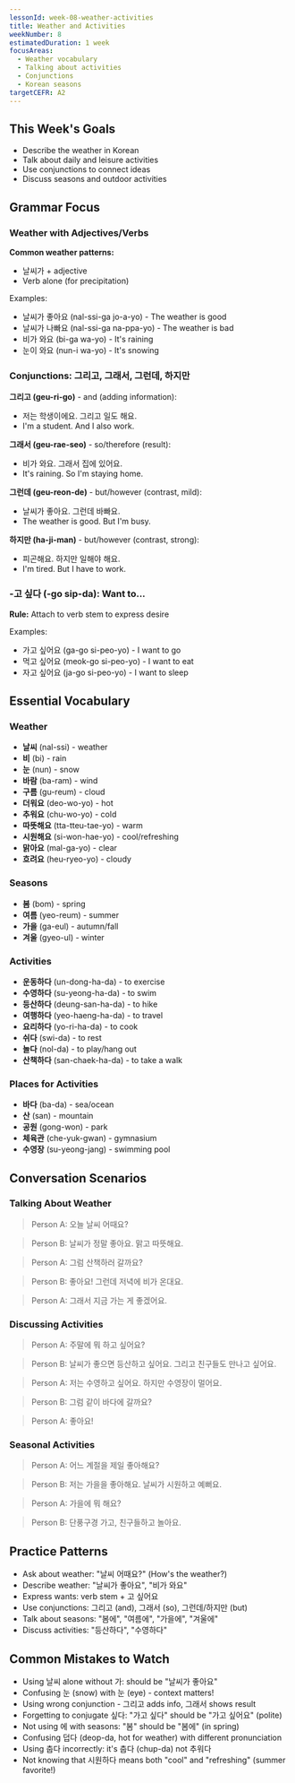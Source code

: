 ```yaml
---
lessonId: week-08-weather-activities
title: Weather and Activities
weekNumber: 8
estimatedDuration: 1 week
focusAreas:
  - Weather vocabulary
  - Talking about activities
  - Conjunctions
  - Korean seasons
targetCEFR: A2
---
```


## This Week's Goals

- Describe the weather in Korean
- Talk about daily and leisure activities
- Use conjunctions to connect ideas
- Discuss seasons and outdoor activities

## Grammar Focus

### Weather with Adjectives/Verbs

**Common weather patterns:**
- 날씨가 + adjective
- Verb alone (for precipitation)

Examples:
- 날씨가 좋아요 (nal-ssi-ga jo-a-yo) - The weather is good
- 날씨가 나빠요 (nal-ssi-ga na-ppa-yo) - The weather is bad
- 비가 와요 (bi-ga wa-yo) - It's raining
- 눈이 와요 (nun-i wa-yo) - It's snowing

### Conjunctions: 그리고, 그래서, 그런데, 하지만

**그리고 (geu-ri-go)** - and (adding information):
- 저는 학생이에요. 그리고 일도 해요.
- I'm a student. And I also work.

**그래서 (geu-rae-seo)** - so/therefore (result):
- 비가 와요. 그래서 집에 있어요.
- It's raining. So I'm staying home.

**그런데 (geu-reon-de)** - but/however (contrast, mild):
- 날씨가 좋아요. 그런데 바빠요.
- The weather is good. But I'm busy.

**하지만 (ha-ji-man)** - but/however (contrast, strong):
- 피곤해요. 하지만 일해야 해요.
- I'm tired. But I have to work.

### -고 싶다 (-go sip-da): Want to...

**Rule:** Attach to verb stem to express desire

Examples:
- 가고 싶어요 (ga-go si-peo-yo) - I want to go
- 먹고 싶어요 (meok-go si-peo-yo) - I want to eat
- 자고 싶어요 (ja-go si-peo-yo) - I want to sleep

## Essential Vocabulary

### Weather
- **날씨** (nal-ssi) - weather
- **비** (bi) - rain
- **눈** (nun) - snow
- **바람** (ba-ram) - wind
- **구름** (gu-reum) - cloud
- **더워요** (deo-wo-yo) - hot
- **추워요** (chu-wo-yo) - cold
- **따뜻해요** (tta-tteu-tae-yo) - warm
- **시원해요** (si-won-hae-yo) - cool/refreshing
- **맑아요** (mal-ga-yo) - clear
- **흐려요** (heu-ryeo-yo) - cloudy

### Seasons
- **봄** (bom) - spring
- **여름** (yeo-reum) - summer
- **가을** (ga-eul) - autumn/fall
- **겨울** (gyeo-ul) - winter

### Activities
- **운동하다** (un-dong-ha-da) - to exercise
- **수영하다** (su-yeong-ha-da) - to swim
- **등산하다** (deung-san-ha-da) - to hike
- **여행하다** (yeo-haeng-ha-da) - to travel
- **요리하다** (yo-ri-ha-da) - to cook
- **쉬다** (swi-da) - to rest
- **놀다** (nol-da) - to play/hang out
- **산책하다** (san-chaek-ha-da) - to take a walk

### Places for Activities
- **바다** (ba-da) - sea/ocean
- **산** (san) - mountain
- **공원** (gong-won) - park
- **체육관** (che-yuk-gwan) - gymnasium
- **수영장** (su-yeong-jang) - swimming pool

## Conversation Scenarios

### Talking About Weather

> Person A: 오늘 날씨 어때요?

> Person B: 날씨가 정말 좋아요. 맑고 따뜻해요.

> Person A: 그럼 산책하러 갈까요?

> Person B: 좋아요! 그런데 저녁에 비가 온대요.

> Person A: 그래서 지금 가는 게 좋겠어요.

### Discussing Activities

> Person A: 주말에 뭐 하고 싶어요?

> Person B: 날씨가 좋으면 등산하고 싶어요. 그리고 친구들도 만나고 싶어요.

> Person A: 저는 수영하고 싶어요. 하지만 수영장이 멀어요.

> Person B: 그럼 같이 바다에 갈까요?

> Person A: 좋아요!

### Seasonal Activities

> Person A: 어느 계절을 제일 좋아해요?

> Person B: 저는 가을을 좋아해요. 날씨가 시원하고 예뻐요.

> Person A: 가을에 뭐 해요?

> Person B: 단풍구경 가고, 친구들하고 놀아요.

## Practice Patterns

- Ask about weather: "날씨 어때요?" (How's the weather?)
- Describe weather: "날씨가 좋아요", "비가 와요"
- Express wants: verb stem + 고 싶어요
- Use conjunctions: 그리고 (and), 그래서 (so), 그런데/하지만 (but)
- Talk about seasons: "봄에", "여름에", "가을에", "겨울에"
- Discuss activities: "등산하다", "수영하다"

## Common Mistakes to Watch

- Using 날씨 alone without 가: should be "날씨가 좋아요"
- Confusing 눈 (snow) with 눈 (eye) - context matters!
- Using wrong conjunction - 그리고 adds info, 그래서 shows result
- Forgetting to conjugate 싶다: "가고 싶다" should be "가고 싶어요" (polite)
- Not using 에 with seasons: "봄" should be "봄에" (in spring)
- Confusing 덥다 (deop-da, hot for weather) with different pronunciation
- Using 춥다 incorrectly: it's 춥다 (chup-da) not 추워다
- Not knowing that 시원하다 means both "cool" and "refreshing" (summer favorite!)
